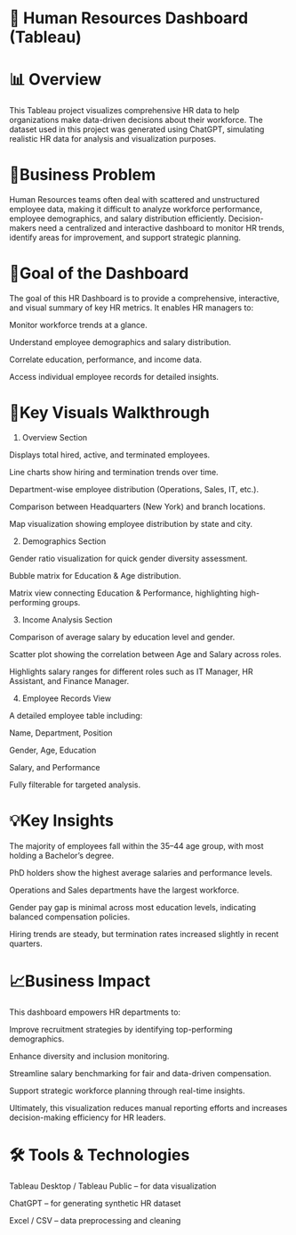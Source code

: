 # 🧩 Human Resources Dashboard (Tableau)

# 📊 Overview

This Tableau project visualizes comprehensive HR data to help organizations make data-driven decisions about their workforce.
The dataset used in this project was generated using ChatGPT, simulating realistic HR data for analysis and visualization purposes.

# 🚀Business Problem

Human Resources teams often deal with scattered and unstructured employee data, making it difficult to analyze workforce performance, employee demographics, and salary distribution efficiently.
Decision-makers need a centralized and interactive dashboard to monitor HR trends, identify areas for improvement, and support strategic planning.

# 🎯Goal of the Dashboard

The goal of this HR Dashboard is to provide a comprehensive, interactive, and visual summary of key HR metrics.
It enables HR managers to:

Monitor workforce trends at a glance.

Understand employee demographics and salary distribution.

Correlate education, performance, and income data.

Access individual employee records for detailed insights.

# 🧠Key Visuals Walkthrough

1. Overview Section

Displays total hired, active, and terminated employees.

Line charts show hiring and termination trends over time.

Department-wise employee distribution (Operations, Sales, IT, etc.).

Comparison between Headquarters (New York) and branch locations.

Map visualization showing employee distribution by state and city.


2. Demographics Section

Gender ratio visualization for quick gender diversity assessment.

Bubble matrix for Education & Age distribution.

Matrix view connecting Education & Performance, highlighting high-performing groups.


3. Income Analysis Section

Comparison of average salary by education level and gender.

Scatter plot showing the correlation between Age and Salary across roles.

Highlights salary ranges for different roles such as IT Manager, HR Assistant, and Finance Manager.


4. Employee Records View

A detailed employee table including:

Name, Department, Position

Gender, Age, Education

Salary, and Performance

Fully filterable for targeted analysis.

# 💡Key Insights

The majority of employees fall within the 35–44 age group, with most holding a Bachelor’s degree.

PhD holders show the highest average salaries and performance levels.

Operations and Sales departments have the largest workforce.

Gender pay gap is minimal across most education levels, indicating balanced compensation policies.

Hiring trends are steady, but termination rates increased slightly in recent quarters.

# 📈Business Impact

This dashboard empowers HR departments to:

Improve recruitment strategies by identifying top-performing demographics.

Enhance diversity and inclusion monitoring.

Streamline salary benchmarking for fair and data-driven compensation.

Support strategic workforce planning through real-time insights.

Ultimately, this visualization reduces manual reporting efforts and increases decision-making efficiency for HR leaders.

# 🛠️ Tools & Technologies

Tableau Desktop / Tableau Public – for data visualization

ChatGPT – for generating synthetic HR dataset

Excel / CSV – data preprocessing and cleaning
